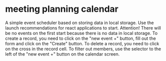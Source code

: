 # meeting planning calendar

A simple event scheduler based on storing data in local storage.
Use the launch recommendations for react applications to start. Attention! There will be no events on the first start because there is no data in local storage. To create a record, you need to click on the "new event +" button, fill out the form and click on the "Create" button. To delete a record, you need to click on the cross in the record cell. To filter out members, use the selector to the left of the "new event +" button on the calendar screen.
